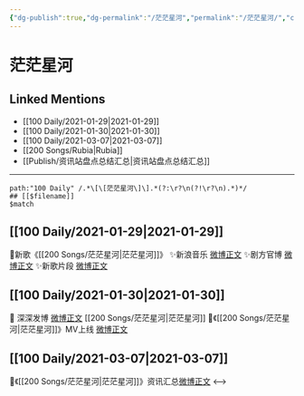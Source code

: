 ```yaml
---
{"dg-publish":true,"dg-permalink":"/茫茫星河","permalink":"/茫茫星河/","created":"2023-04-08T21:55:26.000+08:00","updated":"2023-04-10T15:55:48.000+08:00"}
---
```


# 茫茫星河

## Linked Mentions
- [[100 Daily/2021-01-29\|2021-01-29]]
- [[100 Daily/2021-01-30\|2021-01-30]]
- [[100 Daily/2021-03-07\|2021-03-07]]
- [[200 Songs/Rubia\|Rubia]]
- [[Publish/资讯站盘点总结汇总\|资讯站盘点总结汇总]]


---

```expander
path:"100 Daily" /.*\[\[茫茫星河\]\].*(?:\r?\n(?!\r?\n).*)*/
## [[$filename]]
$match
```
## [[100 Daily/2021-01-29\|2021-01-29]]
🌟新歌《[[200 Songs/茫茫星河\|茫茫星河]]》
✨新浪音乐 [微博正文](https://m.weibo.cn/6466290670/4598729036271371)
✨剧方官博 [微博正文](https://m.weibo.cn/6466290670/4598736431097750)
✨新歌片段 [微博正文](https://m.weibo.cn/6466290670/4598764670814284)
## [[100 Daily/2021-01-30\|2021-01-30]]
🌟 深深发博 [微博正文](https://m.weibo.cn/6466290670/4599034256299026) [[200 Songs/茫茫星河\|茫茫星河]]
🌟《[[200 Songs/茫茫星河\|茫茫星河]]》MV上线 [微博正文](https://m.weibo.cn/6466290670/4599007500053220)
## [[100 Daily/2021-03-07\|2021-03-07]]
🌟《[[200 Songs/茫茫星河\|茫茫星河]]》资讯汇总[微博正文](https://m.weibo.cn/6466290670/4612205432280776)
<-->